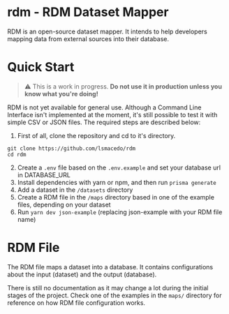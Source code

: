 # rdm - RDM Dataset Mapper

RDM is an open-source dataset mapper. It intends to help developers mapping data from external sources into their database.

# Quick Start

> :warning: This is a work in progress. **Do not use it in production unless you know what you're doing!**

RDM is not yet available for general use. Although a Command Line Interface isn't implemented at the moment, it's still possible to test it with simple CSV or JSON files. The required steps are described below:

1. First of all, clone the repository and cd to it's directory.

```shell
git clone https://github.com/lsmacedo/rdm
cd rdm
```

2. Create a `.env` file based on the `.env.example` and set your database url in DATABASE_URL
3. Install dependencies with yarn or npm, and then run `prisma generate`
4. Add a dataset in the `/datasets` directory
5. Create a RDM file in the `/maps` directory based in one of the example files, depending on your dataset
6. Run `yarn dev json-example` (replacing json-example with your RDM file name)

# RDM File

The RDM file maps a dataset into a database. It contains configurations about the input (dataset) and the output (database).

There is still no documentation as it may change a lot during the initial stages of the project. Check one of the examples in the `maps/` directory for reference on how RDM file configuration works.
